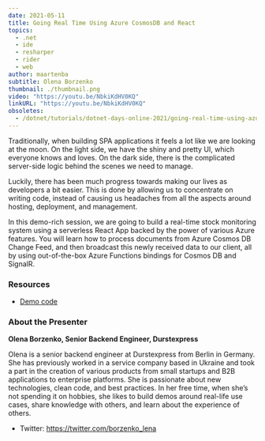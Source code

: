 ```yaml
---
date: 2021-05-11
title: Going Real Time Using Azure CosmosDB and React
topics:
  - .net
  - ide
  - resharper
  - rider
  - web
author: maartenba
subtitle: Olena Borzenko
thumbnail: ./thumbnail.png
video: "https://youtu.be/NbkiKdHV0KQ"
linkURL: "https://youtu.be/NbkiKdHV0KQ"
obsoletes:
  - /dotnet/tutorials/dotnet-days-online-2021/going-real-time-using-azure-cosmos-db-and-react/
---
```


Traditionally, when building SPA applications it feels a lot like we are looking at the moon. On the light side, we have the shiny and pretty UI, which everyone knows and loves. On the dark side, there is the complicated server-side logic behind the scenes we need to manage.

Luckily, there has been much progress towards making our lives as developers a bit easier. This is done by allowing us to concentrate on writing code, instead of causing us headaches from all the aspects around hosting, deployment, and management.

In this demo-rich session, we are going to build a real-time stock monitoring system using a serverless React App backed by the power of various Azure features. You will learn how to process documents from Azure Cosmos DB Change Feed, and then broadcast this newly received data to our client, all by using out-of-the-box Azure Functions bindings for Cosmos DB and SignalR.

### Resources

- [Demo code](https://github.com/OlenaBorzenko/Demos/tree/main/GoingRealTimeWithSignalR)

### About the Presenter

**Olena Borzenko, Senior Backend Engineer, Durstexpress**

Olena is a senior backend engineer at Durstexpress from Berlin in Germany.
She has previously worked in a service company based in Ukraine and took a part in the creation of various products from small startups and B2B applications to enterprise platforms.
She is passionate about new technologies, clean code, and best practices.
In her free time, when she’s not spending it on hobbies, she likes to build demos around real-life use cases, share knowledge with others, and learn about the experience of others.

- Twitter: <https://twitter.com/borzenko_lena>
